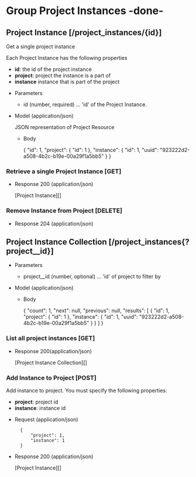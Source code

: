 # Group Project Instances -done-

## Project Instance [/project_instances/{id}]
Get a single project instance

Each Project Instance has the following properties

- **id**: the id of the project instance
- **project**: project the instance is a part of
- **instance** instance that is part of the project

+ Parameters
  + id (number, required) ... 'id' of the Project Instance.

+ Model (application/json)

    JSON representation of Project Resource

    + Body
    
        {
            "id": 1,
            "project": {
                "id": 1
            },
            "instance": {
                "id": 1,
                "uuid": "923222d2-a508-4b2c-b19e-00a29f1a5bb5"
            }
        }

### Retrieve a single Project Instance [GET]

+ Response 200 (application/json)

    [Project Instance][]

### Remove Instance from Project [DELETE]

  + Response 204 (application/json)

## Project Instance Collection [/project_instances{?project__id}]

+ Parameters
  + project__id (number, optional) ... 'id' of project to filter by

+ Model (application/json)

    + Body

        {
            "count": 1,
            "next": null,
            "previous": null,
            "results": [
                {
                    "id": 1,
                    "project": {
                        "id": 1
                    },
                    "instance": {
                        "id": 1,
                        "uuid": "923222d2-a508-4b2c-b19e-00a29f1a5bb5"
                    }
                }
            ]
        }

### List all project instances [GET]

+ Response 200(application/json)

    [Project Instance Collection][]


### Add Instance to Project [POST]
Add instance to project. You must specify the following properties:

 - **project**: project id
 - **instance**: instance id

+ Request (application/json)

        {
            "project": 1,
            "instance": 1
        }

+ Response 200 (application/json)

    [Project Instance][]
